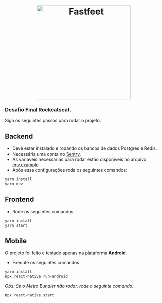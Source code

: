 <h1 align="center">
  <img alt="Fastfeet" title="Fastfeet" src="https://github.com/Rocketseat/bootcamp-gostack-desafio-10/blob/master/.github/logo.png" width="300px" />
</h1>

### Desafio Final Rockeatseat.

Siga os seguintes passos para rodar o projeto.

## Backend

- Deve estar instalado e rodando os bancos de dados Postgres e Redis.
- Necessária uma conta no [Sentry](https://sentry.io/welcome/).
- As variáveis necessárias para rodar estão disponíveis no arquivo [env.example](https://github.com/tjamancio/fastfeet/blob/master/backend/.env.example)
- Após essa configurações roda os seguintes comandos:

```bash
yarn install
yarn dev
```

## Frontend
- Rode os seguintes comandos:

```bash
yarn install
yarn start
```

## Mobile

O projeto foi feito e testado apenas na plataforma **Android**.
- Execute os seguintes comandos

```bash
yarn install
npx react-native run-android
```

_Obs: Se o Metro Bundler não rodar, rode o seguinte comando:_

```bash
npx react-native start
```
